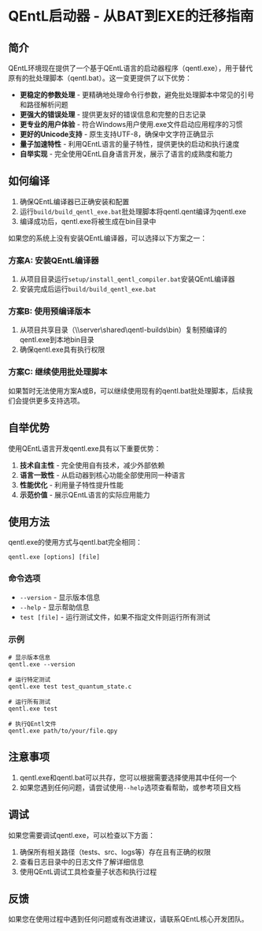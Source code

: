 # QEntL启动器 - 从BAT到EXE的迁移指南

## 简介

QEntL环境现在提供了一个基于QEntL语言的启动器程序（qentl.exe），用于替代原有的批处理脚本（qentl.bat）。这一变更提供了以下优势：

- **更稳定的参数处理** - 更精确地处理命令行参数，避免批处理脚本中常见的引号和路径解析问题
- **更强大的错误处理** - 提供更友好的错误信息和完整的日志记录
- **更专业的用户体验** - 符合Windows用户使用.exe文件启动应用程序的习惯
- **更好的Unicode支持** - 原生支持UTF-8，确保中文字符正确显示
- **量子加速特性** - 利用QEntL语言的量子特性，提供更快的启动和执行速度
- **自举实现** - 完全使用QEntL自身语言开发，展示了语言的成熟度和能力

## 如何编译

1. 确保QEntL编译器已正确安装和配置
2. 运行`build/build_qentl_exe.bat`批处理脚本将qentl.qent编译为qentl.exe
3. 编译成功后，qentl.exe将被生成在bin目录中

如果您的系统上没有安装QEntL编译器，可以选择以下方案之一：

### 方案A: 安装QEntL编译器
1. 从项目目录运行`setup/install_qentl_compiler.bat`安装QEntL编译器
2. 安装完成后运行`build/build_qentl_exe.bat`

### 方案B: 使用预编译版本
1. 从项目共享目录（\\\\server\\shared\\qentl-builds\\bin）复制预编译的qentl.exe到本地bin目录
2. 确保qentl.exe具有执行权限

### 方案C: 继续使用批处理脚本
如果暂时无法使用方案A或B，可以继续使用现有的qentl.bat批处理脚本，后续我们会提供更多支持选项。

## 自举优势

使用QEntL语言开发qentl.exe具有以下重要优势：

1. **技术自主性** - 完全使用自有技术，减少外部依赖
2. **语言一致性** - 从启动器到核心功能全部使用同一种语言
3. **性能优化** - 利用量子特性提升性能
4. **示范价值** - 展示QEntL语言的实际应用能力

## 使用方法

qentl.exe的使用方式与qentl.bat完全相同：

```
qentl.exe [options] [file]
```

### 命令选项

- `--version` - 显示版本信息
- `--help` - 显示帮助信息
- `test [file]` - 运行测试文件，如果不指定文件则运行所有测试

### 示例

```
# 显示版本信息
qentl.exe --version

# 运行特定测试
qentl.exe test test_quantum_state.c

# 运行所有测试
qentl.exe test

# 执行QEntl文件
qentl.exe path/to/your/file.qpy
```

## 注意事项

1. qentl.exe和qentl.bat可以共存，您可以根据需要选择使用其中任何一个
2. 如果您遇到任何问题，请尝试使用`--help`选项查看帮助，或参考项目文档

## 调试

如果您需要调试qentl.exe，可以检查以下方面：

1. 确保所有相关路径（tests、src、logs等）存在且有正确的权限
2. 查看日志目录中的日志文件了解详细信息
3. 使用QEntL调试工具检查量子状态和执行过程

## 反馈

如果您在使用过程中遇到任何问题或有改进建议，请联系QEntL核心开发团队。 